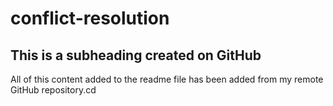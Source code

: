 # conflict-resolution

## This is a subheading created on GitHub

All of this content added to the readme file has been added from my remote GitHub repository.cd
